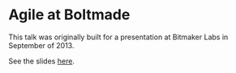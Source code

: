 # Agile at Boltmade

This talk was originally built for a presentation at Bitmaker Labs in September of 2013.

See the slides [here](https://speakerdeck.com/bnmrrs/agile-at-boltmade).
